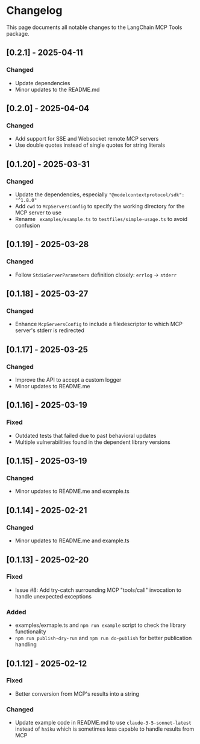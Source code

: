 # Changelog

This page documents all notable changes to the LangChain MCP Tools package.

## [0.2.1] - 2025-04-11

### Changed
- Update dependencies
- Minor updates to the README.md

## [0.2.0] - 2025-04-04

### Changed
- Add support for SSE and Websocket remote MCP servers
- Use double quotes instead of single quotes for string literals

## [0.1.20] - 2025-03-31

### Changed
- Update the dependencies, especially `"@modelcontextprotocol/sdk": "^1.8.0"`
- Add `cwd` to `McpServersConfig` to specify the working directory for the MCP server to use
- Rename ` examples/example.ts` to `testfiles/simple-usage.ts` to avoid confusion

## [0.1.19] - 2025-03-28

### Changed
- Follow `StdioServerParameters` definition closely: `errlog` -> `stderr`

## [0.1.18] - 2025-03-27

### Changed
- Enhance `McpServersConfig` to include a filedescriptor to which MCP server's stderr is redirected

## [0.1.17] - 2025-03-25

### Changed
- Improve the API to accept a custom logger
- Minor updates to README.me

## [0.1.16] - 2025-03-19

### Fixed
- Outdated tests that failed due to past behavioral updates
- Multiple vulnerabilities found in the dependent library versions

## [0.1.15] - 2025-03-19

### Changed
- Minor updates to README.me and example.ts

## [0.1.14] - 2025-02-21

### Changed
- Minor updates to README.me and example.ts

## [0.1.13] - 2025-02-20

### Fixed
- Issue #8: Add try-catch surrounding MCP "tools/call" invocation to handle unexpected exceptions

### Added
- examples/exmaple.ts and `npm run example` script to check the library functionality
- `npm run publish-dry-run` and `npm run do-publish` for better publication handling

## [0.1.12] - 2025-02-12

### Fixed
- Better conversion from MCP's results into a string

### Changed
- Update example code in README.md to use `claude-3-5-sonnet-latest` instead of `haiku` which is sometimes less capable to handle results from MCP
